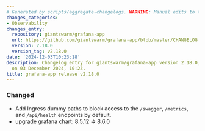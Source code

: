 ```yaml
---
# Generated by scripts/aggregate-changelogs. WARNING: Manual edits to this files will be overwritten.
changes_categories:
- Observability
changes_entry:
  repository: giantswarm/grafana-app
  url: https://github.com/giantswarm/grafana-app/blob/master/CHANGELOG.md#2180---2024-12-03
  version: 2.18.0
  version_tag: v2.18.0
date: '2024-12-03T10:23:18'
description: Changelog entry for giantswarm/grafana-app version 2.18.0, published
  on 03 December 2024, 10:23.
title: grafana-app release v2.18.0
---
```


### Changed
- Add Ingress dummy paths to block access to the `/swagger`, `/metrics`, and `/api/health` endpoints by default.
- upgrade grafana chart: 8.5.12 => 8.6.0
